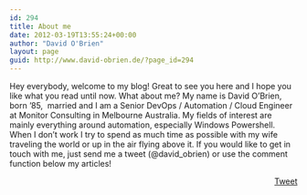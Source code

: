 ```yaml
---
id: 294
title: About me
date: 2012-03-19T13:55:24+00:00
author: "David O'Brien"
layout: page
guid: http://www.david-obrien.de/?page_id=294
---
```

Hey everybody, welcome to my blog! Great to see you here and I hope you like what you read until now. What about me? My name is David O&#8217;Brien, born &#8217;85,  married and I am a Senior DevOps / Automation / Cloud Engineer at Monitor Consulting in Melbourne Australia. My fields of interest are mainly everything around automation, especially Windows Powershell. When I don&#8217;t work I try to spend as much time as possible with my wife traveling the world or up in the air flying above it. If you would like to get in touch with me, just send me a tweet (@david_obrien) or use the comment function below my articles! 

<div style="float: right; margin-left: 10px;">
  <a href="https://twitter.com/share" onclick="_gaq.push(['_trackEvent', 'outbound-article', 'https://twitter.com/share', 'Tweet']);" class="twitter-share-button" data-count="vertical" data-url="http://www.david-obrien.net/about-me/">Tweet</a>
</div>